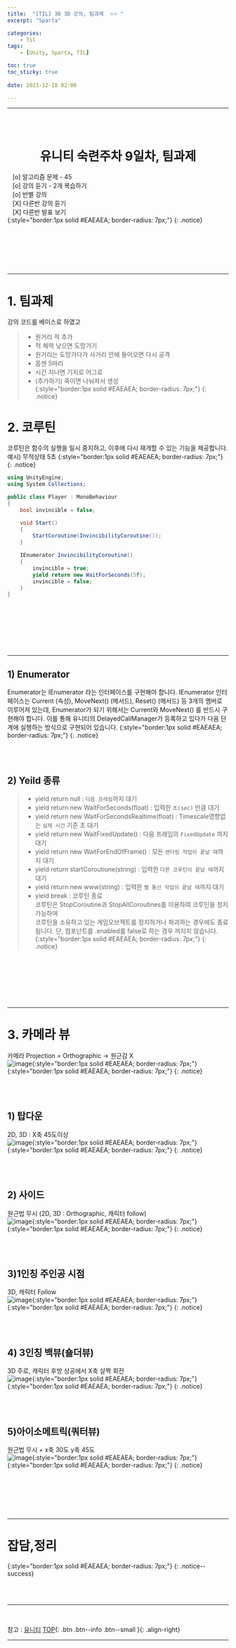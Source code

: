 ```yaml
---
title:  "[TIL] 38 3D 강의, 팀과제  ⭐⭐ "
excerpt: "Sparta"

categories:
    - Til
tags:
    - [Unity, Sparta, TIL]

toc: true
toc_sticky: true
 
date: 2023-12-18 02:00

---
```

- - -

<BR><BR>


<center><H1>  유니티 숙련주차 9일차, 팀과제 </H1></center>

&nbsp;&nbsp; [o] 알고리즘 문제  - 45  
&nbsp;&nbsp; [o] 강의 듣기 - 2개 복습하기  
&nbsp;&nbsp; [o] 반별 강의  
&nbsp;&nbsp; [X] 다른반 강의 듣기    
&nbsp;&nbsp; [X] 다른반 발표 보기  
{:style="border:1px solid #EAEAEA; border-radius: 7px;"}
{: .notice}  

<br><br><br><br><br>
- - - 


# 1. 팀과제
강의 코드를 베이스로 하였고  
> - 원거리 적 추가  
> - 적 체력 낮으면 도망가기  
> - 원거리는 도망가다가 사거리 안에 들어오면 다시 공격  
> - 몹젠 5마리  
> - 시간 지나면 기지로 어그로  
> - (추가하기) 죽이면 나눠져서 생성  
{:style="border:1px solid #EAEAEA; border-radius: 7px;"}
{: .notice}  

# 2. 코루틴
코루틴은 함수의 실행을 일시 중지하고, 이후에 다시 재개할 수 있는 기능을 제공합니다.  
예시) 무적상태 5초 
{:style="border:1px solid #EAEAEA; border-radius: 7px;"}
{: .notice}  

<div class="notice--primary" markdown="1"> 

```c# 
using UnityEngine;
using System.Collections;

public class Player : MonoBehaviour
{
    bool invincible = false;

    void Start()
    {
        StartCoroutine(InvincibilityCoroutine());
    }

    IEnumerator InvincibilityCoroutine()
    {
        invincible = true;
        yield return new WaitForSeconds(5f);
        invincible = false;
    }
}

```
</div>

<br><br><br><br><br><br>
- - - 

## 1) Enumerator
Enumerator는 IEnumerator 라는 인터페이스를 구현해야 합니다. IEnumerator 인터페이스는 Current (속성), MoveNext() (메서드), Reset() (메서드) 등 3개의 멤버로 이루어져 있는데, Enumerator가 되기 위해서는 Current와 MoveNext() 를 반드시 구현해야 합니다. 
이를 통해 유니티의 DelayedCallManager가 등록하고 있다가 다음 단계에 실행하는 방식으로 구현되어 있습니다.
{:style="border:1px solid #EAEAEA; border-radius: 7px;"}
{: .notice}  

<br><br>

## 2) Yeild 종류

> - yield return null : `다음 프레임`까지 대기
> - yield return new WaitForSeconds(float) : 입력한 `초(sec)` 만큼 대기
> - yield return new WaitForSecondsRealtime(float) : Timescale영향없는 `실제 시간` 기준 초 대기
> - yield return new WaitFixedUpdate() : 다음 프레임의 `FixedUpdate` 까지 대기
> - yield return new WaitForEndOfFrame() : 모든 `랜더링 작업이 끝날 때`까지 대기
> - yield return startCoroutiune(string) : 입력한 `다른 코루틴이 끝날 때`까지 대기
> - yield return new www(string) : 입력한 `웹 통신 작업이 끝날 때`까지 대기
> - yield break : 코루틴 종료  
코루틴은 StopCoroutine과 StopAllCoroutines를 이용하여 코루틴을 정지가능하며  
코루틴을 소유하고 있는 게임오브젝트를 정지하거나 파괴하는 경우에도 종료됩니다. 단, 컴포넌트를 .enabled를 false로 하는 경우 꺼지지 않습니다.  
{:style="border:1px solid #EAEAEA; border-radius: 7px;"}
{: .notice}  

<br><br><br><br><br><br>
- - - 



# 3. 카메라 뷰
카메라 Projection = Orthographic -> 원근감 X  
![image](https://github.com/levell1/levell1.github.io/assets/96651722/af632df7-4ffa-4735-a6e1-bfd1178d148b){:style="border:1px solid #EAEAEA; border-radius: 7px;"}    
{:style="border:1px solid #EAEAEA; border-radius: 7px;"}
{: .notice}  

<br><br>

## 1) 탑다운
2D, 3D : X축 45도이상   
![image](https://github.com/levell1/levell1.github.io/assets/96651722/abd542e9-7011-4237-8949-316d36cb88e4){:style="border:1px solid #EAEAEA; border-radius: 7px;"}  
{:style="border:1px solid #EAEAEA; border-radius: 7px;"}
{: .notice}  

<br><br>

## 2) 사이드
원근법 무시 (2D, 3D : Orthographic, 캐릭터 follow)  
![image](https://github.com/levell1/levell1.github.io/assets/96651722/09cd8df0-eeff-4ef9-bd6f-0ff90e942430){:style="border:1px solid #EAEAEA; border-radius: 7px;"}  
{:style="border:1px solid #EAEAEA; border-radius: 7px;"}
{: .notice}  

<br><br>

## 3)1인칭 주인공 시점
3D, 캐릭터 Follow  
![image](https://github.com/levell1/levell1.github.io/assets/96651722/cf4205fd-0bd9-4453-b0d5-0a538e44e895){:style="border:1px solid #EAEAEA; border-radius: 7px;"}  
{:style="border:1px solid #EAEAEA; border-radius: 7px;"}
{: .notice}  

<br><br>

## 4) 3인칭 백뷰(숄더뷰) 
3D 주로, 캐릭터 후방 상공에서 X축 살짝 회전  
![image](https://github.com/levell1/levell1.github.io/assets/96651722/77ea29d5-2e74-4bcd-a92b-eda836601331){:style="border:1px solid #EAEAEA; border-radius: 7px;"}    
{:style="border:1px solid #EAEAEA; border-radius: 7px;"}
{: .notice}  

<br><br>

## 5)아이소메트릭(쿼터뷰)
원근법 무시 + x축 30도 y축 45도  
![image](https://github.com/levell1/levell1.github.io/assets/96651722/d82ef192-c32b-4d93-ac37-50223e519a96){:style="border:1px solid #EAEAEA; border-radius: 7px;"}  
{:style="border:1px solid #EAEAEA; border-radius: 7px;"}
{: .notice}  

<br><br><br><br><br>
- - - 

# 잡담,정리
{:style="border:1px solid #EAEAEA; border-radius: 7px;"}
{: .notice--success}  

<br><br>
- - -

<br>

참고 : [유니티](https://docs.unity3d.com/kr/)
[TOP](#){: .btn .btn--info .btn--small }{: .align-right}
<br>
- - -
